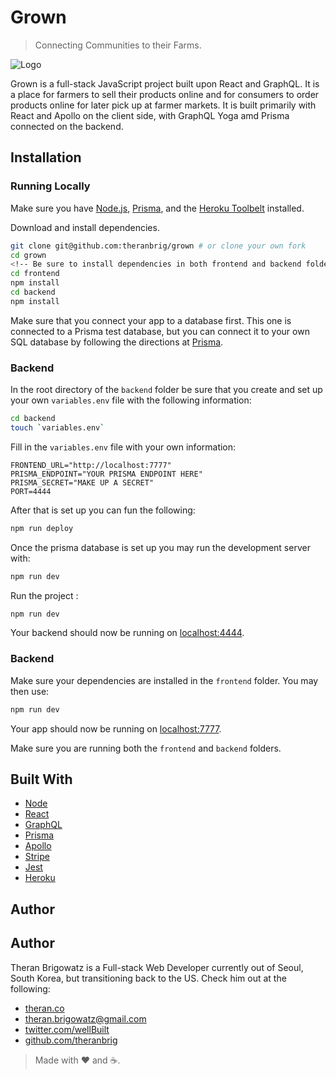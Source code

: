 # Grown

> Connecting Communities to their Farms.

![Logo](https://i.imgur.com/Gcwggjm.png)

Grown is a full-stack JavaScript project built upon React and GraphQL. It is a place for farmers to sell their products online and for consumers to order products online for later pick up at farmer markets. It is built primarily with React and Apollo on the client side, with GraphQL Yoga amd Prisma connected on the backend.


## Installation

### Running Locally

Make sure you have [Node.js](http://nodejs.org/), [Prisma](https://prisma.io), and the [Heroku Toolbelt](https://toolbelt.heroku.com/) installed.

Download and install dependencies.

```sh
git clone git@github.com:theranbrig/grown # or clone your own fork
cd grown
<!-- Be sure to install dependencies in both frontend and backend folders -->
cd frontend
npm install
cd backend
npm install
```

Make sure that you connect your app to a database first. This one is connected to a Prisma test database, but you can connect it to your own SQL database by following the directions at [Prisma](https://prisma.io).

### Backend

In the root directory of the `backend` folder be sure that you create and set up your own `variables.env` file with the following information:

```sh
cd backend
touch `variables.env`
```

Fill in the `variables.env` file with your own information:

```env
FRONTEND_URL="http://localhost:7777"
PRISMA_ENDPOINT="YOUR PRISMA ENDPOINT HERE"
PRISMA_SECRET="MAKE UP A SECRET"
PORT=4444
```

After that is set up you can fun the following:

```sh
npm run deploy
```

Once the prisma database is set up you may run the development server with:

```sh
npm run dev
```

Run the project :

```sh
npm run dev
```

Your backend should now be running on [localhost:4444](http://localhost:4444/).

### Backend

Make sure your dependencies are installed in the `frontend` folder.  You may then use:

```sh
npm run dev
```

Your app should now be running on [localhost:7777](http://localhost:7777/).

Make sure you are running both the `frontend` and `backend` folders.

## Built With

- [Node](https://github.com/nodejs/node)
- [React](https://reactjs.org)
- [GraphQL](https://graphql.org/)
- [Prisma](https://prisma.io)
- [Apollo](https://www.apollographql.com/client)
- [Stripe](https://github.com/stripe/stripe-node)
- [Jest](https://github.com/facebook/jest/)
- [Heroku](https://github.com/heroku)

## Author

## Author

Theran Brigowatz is a Full-stack Web Developer currently out of Seoul, South Korea, but transitioning back to the US. Check him out at the following:

- [theran.co](https://www.theran.co)
- theran.brigowatz@gmail.com
- [twitter.com/wellBuilt](https://www.twitter.com/wellBuilt)
- [github.com/theranbrig](https://www.github.com/theranbrig)

> Made with :heart: and :coffee:.
